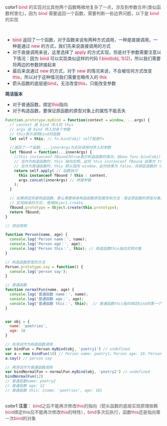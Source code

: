 <br/>color1
<font style="color:rgb(199, 37, 78);">bind</font><font style="color:rgb(85, 85, 85);"> 的实现对比其他两个函数略微地复杂了一点，涉及到参数合并(类似函数柯里化)，因为 </font><font style="color:rgb(199, 37, 78);">bind</font><font style="color:rgb(85, 85, 85);"> 需要返回一个函数，需要判断一些边界问题，以下是 </font><font style="color:rgb(199, 37, 78);">bind</font><font style="color:rgb(85, 85, 85);"> 的实现</font>

<br/>

+ <font style="color:rgb(199, 37, 78);background-color:rgb(249, 242, 244);">bind</font><font style="color:rgb(44, 62, 80);"> </font><font style="color:rgb(44, 62, 80);">返回了一个函数，对于函数来说有两种方式调用，一种是直接调用，一种是通过</font><font style="color:rgb(44, 62, 80);"> </font><font style="color:rgb(199, 37, 78);background-color:rgb(249, 242, 244);">new</font><font style="color:rgb(44, 62, 80);"> </font><font style="color:rgb(44, 62, 80);">的方式，我们先来说直接调用的方式</font>
+ <font style="color:rgb(44, 62, 80);">对于直接调用来说，这里选择了</font><font style="color:rgb(44, 62, 80);"> </font><font style="color:rgb(199, 37, 78);background-color:rgb(249, 242, 244);">apply</font><font style="color:rgb(44, 62, 80);"> </font><font style="color:rgb(44, 62, 80);">的方式实现，但是对于参数需要注意以下情况：因为</font><font style="color:rgb(44, 62, 80);"> </font><font style="color:rgb(199, 37, 78);background-color:rgb(249, 242, 244);">bind</font><font style="color:rgb(44, 62, 80);"> </font><font style="color:rgb(44, 62, 80);">可以实现类似这样的代码</font><font style="color:rgb(44, 62, 80);"> </font><font style="color:rgb(199, 37, 78);background-color:rgb(249, 242, 244);">f.bind(obj, 1)(2)</font><font style="color:rgb(44, 62, 80);">，所以我们需要将两边的参数拼接起来</font>
+ <font style="color:rgb(44, 62, 80);">最后来说通过</font><font style="color:rgb(44, 62, 80);"> </font><font style="color:rgb(199, 37, 78);background-color:rgb(249, 242, 244);">new</font><font style="color:rgb(44, 62, 80);"> </font><font style="color:rgb(44, 62, 80);">的方式，对于</font><font style="color:rgb(44, 62, 80);"> </font><font style="color:rgb(199, 37, 78);background-color:rgb(249, 242, 244);">new</font><font style="color:rgb(44, 62, 80);"> </font><font style="color:rgb(44, 62, 80);">的情况来说，不会被任何方式改变</font><font style="color:rgb(44, 62, 80);"> </font><font style="color:rgb(199, 37, 78);background-color:rgb(249, 242, 244);">this</font><font style="color:rgb(44, 62, 80);">，所以对于这种情况我们需要忽略传入的</font><font style="color:rgb(44, 62, 80);"> </font><font style="color:rgb(199, 37, 78);background-color:rgb(249, 242, 244);">this</font>
+ <font style="color:rgb(44, 62, 80);">箭头函数的底层是</font><font style="color:rgb(199, 37, 78);background-color:rgb(249, 242, 244);">bind</font><font style="color:rgb(44, 62, 80);">，无法改变</font><font style="color:rgb(199, 37, 78);background-color:rgb(249, 242, 244);">this</font><font style="color:rgb(44, 62, 80);">，只能改变参数</font>

**<font style="color:rgb(44, 62, 80);">简洁版本</font>**

+ <font style="color:rgb(44, 62, 80);">对于普通函数，绑定</font><font style="color:rgb(199, 37, 78);background-color:rgb(249, 242, 244);">this</font><font style="color:rgb(44, 62, 80);">指向</font>
+ <font style="color:rgb(44, 62, 80);">对于构造函数，要保证原函数的原型对象上的属性不能丢失</font>

```javascript
Function.prototype.myBind = function(context = window, ...args) {
  // context 是 bind 传入的 this
  // args 是 bind 传入的各个参数
  // this表示调用bind的函数
  let self = this; // fn.bind(obj) self就是fn

  //返回了一个函数，...innerArgs为实际调用时传入的参数
  let fBound = function(...innerArgs) { 
    //this instanceof fBound为true表示构造函数的情况。如new func.bind(obj)
    // 当作为构造函数时，this 指向实例，此时 this instanceof fBound 结果为 true，可以让实例获得来自绑定函数的值
    // 当作为普通函数时，this 默认指向 window，此时结果为 false，将绑定函数的 this 指向 context
    return self.apply( // 函数执行
      this instanceof fBound ? this : context, 
      args.concat(innerArgs) // 拼接参数
    );
  }

  // 如果绑定的是构造函数，那么需要继承构造函数原型属性和方法：保证原函数的原型对象上的属性不丢失
  // 实现继承的方式: 使用Object.create
  fBound.prototype = Object.create(this.prototype);
  return fBound;
}
```

```javascript
// 测试用例

function Person(name, age) {
  console.log('Person name：', name);
  console.log('Person age：', age);
  console.log('Person this：', this); // 构造函数this指向实例对象
}

// 构造函数原型的方法
Person.prototype.say = function() {
  console.log('person say');
}

// 普通函数
function normalFun(name, age) {
  console.log('普通函数 name：', name); 
  console.log('普通函数 age：', age); 
  console.log('普通函数 this：', this);  // 普通函数this指向绑定bind的第一个参数 也就是例子中的obj
}


var obj = {
  name: 'poetries',
  age: 18
}

// 先测试作为构造函数调用
var bindFun = Person.myBind(obj, 'poetry1') // undefined
var a = new bindFun(10) // Person name: poetry1、Person age: 10、Person this: fBound {}
a.say() // person say

// 再测试作为普通函数调用
var bindNormalFun = normalFun.myBind(obj, 'poetry2') // undefined
bindNormalFun(12) 
// 普通函数name: poetry2 
// 普通函数 age: 12 
// 普通函数 this: {name: 'poetries', age: 18}
```

<br/>color1
**<font style="color:rgb(85, 85, 85);">注意</font>**<font style="color:rgb(85, 85, 85);">： </font><font style="color:rgb(199, 37, 78);">bind</font><font style="color:rgb(85, 85, 85);">之后不能再次修改</font><font style="color:rgb(199, 37, 78);">this</font><font style="color:rgb(85, 85, 85);">的指向（箭头函数的底层实现原理依赖</font><font style="color:rgb(199, 37, 78);">bind</font><font style="color:rgb(85, 85, 85);">绑定this后不能再次修改</font><font style="color:rgb(199, 37, 78);">this</font><font style="color:rgb(85, 85, 85);">的特性），</font><font style="color:rgb(199, 37, 78);">bind</font><font style="color:rgb(85, 85, 85);">多次后执行，函数</font><font style="color:rgb(199, 37, 78);">this</font><font style="color:rgb(85, 85, 85);">还是指向第一次</font><font style="color:rgb(199, 37, 78);">bind</font><font style="color:rgb(85, 85, 85);">的对象</font>

<br/>

